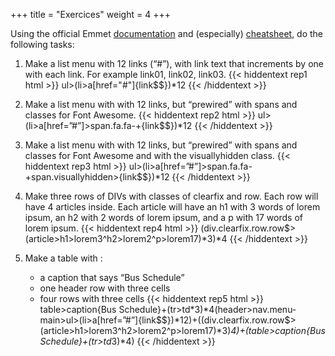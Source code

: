 +++
title = "Exercices"
weight = 4
+++

Using the official Emmet [documentation](https://docs.emmet.io/) and (especially) [cheatsheet](https://docs.emmet.io/cheat-sheet/), do the following tasks:

1. Make a list menu with 12 links (“#”), with link text that increments by one with each link. For example link01, link02, link03.
{{< hiddentext rep1 html >}}
ul>(li>a[href="#"]{link$$})*12
{{< /hiddentext >}}

2. Make a list menu with with 12 links, but “prewired” with spans and classes for Font Awesome.
{{< hiddentext rep2 html >}}
ul>(li>a[href=”#”]>span.fa.fa-+{link$$})*12
{{< /hiddentext >}}

3. Make a list menu with with 12 links, but “prewired” with spans and classes for Font Awesome and with the visuallyhidden class.
{{< hiddentext rep3 html >}}
ul>(li>a[href=”#”]>span.fa.fa-+span.visuallyhidden>{link$$})*12
{{< /hiddentext >}}

4. Make three rows of DIVs with classes of clearfix and row. Each row will have 4 articles inside. Each article will have an h1 with 3 words of lorem ipsum, an h2 with 2 words of lorem ipsum, and a p with 17 words of lorem ipsum.
{{< hiddentext rep4 html >}}
(div.clearfix.row.row$>
(article>h1>lorem3^h2>lorem2^p>lorem17)*3)*4
{{< /hiddentext >}}

5. Make a table with :
   - a caption that says “Bus Schedule”
   - one header row with three cells
   - four rows with three cells
{{< hiddentext rep5 html >}}
table>caption{Bus Schedule}+(tr>td*3)*4(header>nav.menu-main>ul>(li>a[href=”#”]{link$$})*12)+((div.clearfix.row.row$>(article>h1>lorem3^h2>lorem2^p>lorem17)*3)*4)+(table>caption{Bus Schedule}+(tr>td*3)*4)
{{< /hiddentext >}}